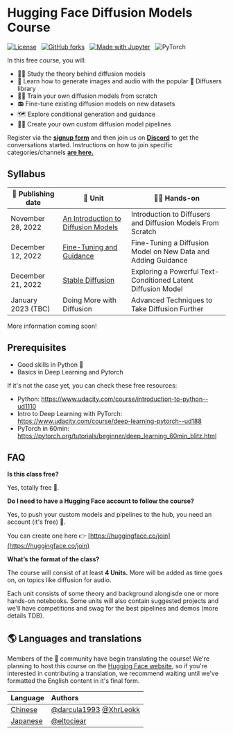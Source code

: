 # Hugging Face Diffusion Models Course

[![License](https://img.shields.io/static/v1?label=License&message=Apache&color=<Yellow>)](https://github.com/huggingface/diffusion-models-class/blob/main/LICENSE) &nbsp;
[![GitHub forks](https://img.shields.io/github/forks/huggingface/diffusion-models-class.svg?style=social&label=Fork&maxAge=2592000)](https://github.com/dhakalnirajan/diffusion-models-class) &nbsp;
[![Made with Jupyter](https://img.shields.io/badge/Made%20with-Jupyter-red?style=flat-square&logo=Jupyter)](https://jupyter.org/try) &nbsp;
![PyTorch](https://img.shields.io/badge/PyTorch-%23EE4C2C.svg?style=flat-square&logo=PyTorch&logoColor=white)

In this free course, you will:
- 👩‍🎓 Study the theory behind diffusion models
- 🧨 Learn how to generate images and audio with the popular 🤗 Diffusers library
- 🏋️‍♂️ Train your own diffusion models from scratch
- 📻 Fine-tune existing diffusion models on new datasets
- 🗺 Explore conditional generation and guidance
- 🧑‍🔬 Create your own custom diffusion model pipelines


Register via the **[signup form](https://huggingface.us17.list-manage.com/subscribe?u=7f57e683fa28b51bfc493d048&id=ef963b4162)** and then join us on **[Discord](https://discord.gg/aYka4Yhff9)** to get the conversations started. Instructions on how to join specific categories/channels **[are here.](https://discord.com/channels/879548962464493619/1014509271255367701)**

## Syllabus

| 📆 Publishing date  | 📘 Unit           | 👩‍💻 Hands-on |
|---------------|----------------------------------------------------------|----------------------------------------------------------------------------------------------------------|
| November 28, 2022  | [An Introduction to Diffusion Models](https://github.com/huggingface/diffusion-models-class/tree/main/unit1)| Introduction to Diffusers and Diffusion Models From Scratch |
| December 12, 2022  | [Fine-Tuning and Guidance](https://github.com/huggingface/diffusion-models-class/tree/main/unit2) | Fine-Tuning a Diffusion Model on New Data and Adding Guidance |
| December 21, 2022  | [Stable Diffusion](https://github.com/huggingface/diffusion-models-class/tree/main/unit3) | Exploring a Powerful Text-Conditioned Latent Diffusion Model |
| January 2023 (TBC)  | Doing More with Diffusion | Advanced Techniques to Take Diffusion Further |

More information coming soon!


## Prerequisites
- Good skills in Python 🐍
- Basics in Deep Learning and Pytorch

If it's not the case yet, you can check these free resources:
- Python: https://www.udacity.com/course/introduction-to-python--ud1110
- Intro to Deep Learning with PyTorch: https://www.udacity.com/course/deep-learning-pytorch--ud188
- PyTorch in 60min: https://pytorch.org/tutorials/beginner/deep_learning_60min_blitz.html

## FAQ
**Is this class free?**

Yes, totally free 🥳.


**Do I need to have a Hugging Face account to follow the course?**

Yes, to push your custom models and pipelines to the hub, you need an account (it's free) 🤗.

You can create one here 👉 [https://huggingface.co/join](https://huggingface.co/join)


**What’s the format of the class?**

The course will consist of at least **4 Units.** More will be added as time goes on, on topics like diffusion for audio. 

Each unit consists of some theory and background alongisde one or more hands-on notebooks. Some units will also contain suggested projects and we'll have competitions and swag for the best pipelines and demos (more details TDB).

## 🌎 Languages and translations

Members of the 🤗 community have begin translating the course! We're planning to host this course on the [Hugging Face website](https://huggingface.co/), so if you're interested in contributing a translation, we recommend waiting until we've formatted the English content in it's final form.

| Language                                                                      | Authors |
|:------------------------------------------------------------------------------|:-----------------------------------------------------------------------------------|
| [Chinese](https://github.com/darcula1993/diffusion-models-class-CN/blob/main/README_CN.md)     | [@darcula1993](https://github.com/darcula1993) [@XhrLeokk](https://github.com/XhrLeokk)|
| [Japanese](https://github.com/eltociear/diffusion-models-class-JA/blob/main/README_JA.md)     | [@eltociear](https://github.com/eltociear)|
